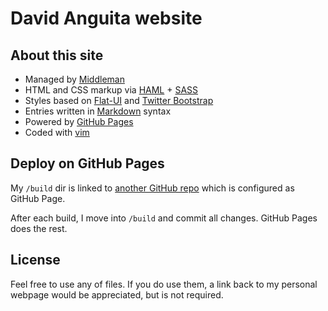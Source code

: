 # David Anguita website

## About this site

* Managed by [Middleman](http://middlemanapp.com/)
* HTML and CSS markup via [HAML](http://haml.info/) + [SASS](http://sass-lang.com/)
* Styles based on [Flat-UI](http://designmodo.github.com/Flat-UI/) and [Twitter Bootstrap](http://twitter.github.com/bootstrap/)
* Entries written in [Markdown](http://daringfireball.net/projects/markdown) syntax
* Powered by [GitHub Pages](http://pages.github.com/)
* Coded with [vim](http://www.vim.org/)

## Deploy on GitHub Pages

My `/build` dir is linked to [another GitHub repo](https://github.com/danguita/danguita.github.com) which is configured as GitHub Page.

After each build, I move into `/build` and commit all changes. GitHub Pages does the rest.

## License

Feel free to use any of files. If you do use them, a link back to my personal webpage would be appreciated, but is not required.
